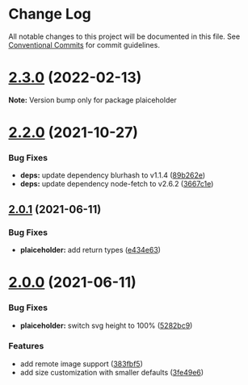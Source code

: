 # Change Log

All notable changes to this project will be documented in this file.
See [Conventional Commits](https://conventionalcommits.org) for commit guidelines.

# [2.3.0](https://github.com/joe-bell/plaiceholder/compare/v2.2.0...v2.3.0) (2022-02-13)

**Note:** Version bump only for package plaiceholder

# [2.2.0](https://github.com/joe-bell/plaiceholder/compare/v2.1.0...v2.2.0) (2021-10-27)

### Bug Fixes

- **deps:** update dependency blurhash to v1.1.4 ([89b262e](https://github.com/joe-bell/plaiceholder/commit/89b262e716542049264cc1cbba0d087c56f42729))
- **deps:** update dependency node-fetch to v2.6.2 ([3667c1e](https://github.com/joe-bell/plaiceholder/commit/3667c1e48f4c7fbb126f1b2cc766ad835506a5d3))

## [2.0.1](https://github.com/joe-bell/plaiceholder/compare/v2.0.0...v2.0.1) (2021-06-11)

### Bug Fixes

- **plaiceholder:** add return types ([e434e63](https://github.com/joe-bell/plaiceholder/commit/e434e638ad31f4e930d943e8fd9d02533b921420))

# [2.0.0](https://github.com/joe-bell/plaiceholder/compare/v1.0.0...v2.0.0) (2021-06-11)

### Bug Fixes

- **plaiceholder:** switch svg height to 100% ([5282bc9](https://github.com/joe-bell/plaiceholder/commit/5282bc9f5f3e647cf0f591e5b76d69d7b86faed7))

### Features

- add remote image support ([383fbf5](https://github.com/joe-bell/plaiceholder/commit/383fbf57e8470ca1f1ccae459f34a3432de3a2a6))
- add size customization with smaller defaults ([3fe49e6](https://github.com/joe-bell/plaiceholder/commit/3fe49e6385095eec11795c93e25d0cc99ef2b619))
